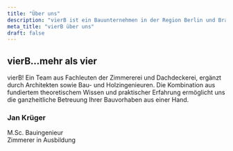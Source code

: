 ```yaml
---
title: "Über uns"
description: "vierB ist ein Bauunternehmen in der Region Berlin und Brandenburg"
meta_title: "vierB über uns"
draft: false
---
```

## vierB...mehr als vier

vierB! Ein Team aus Fachleuten der Zimmererei und Dachdeckerei, ergänzt durch Architekten sowie Bau- und Holzingenieuren. Die Kombination aus fundiertem theoretischem Wissen und praktischer Erfahrung ermöglicht uns die ganzheitliche Betreuung Ihrer Bauvorhaben aus einer Hand.

### Jan Krüger
M.Sc. Bauingenieur
<br>
Zimmerer in Ausbildung